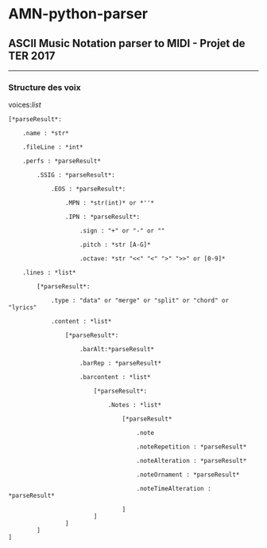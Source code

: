 # AMN-python-parser
## ASCII Music Notation parser to MIDI - Projet de TER 2017
---
### Structure des voix

voices:*list*

    [*parseResult*:

        .name : *str*

        .fileLine : *int*

        .perfs : *parseResult*

            .SSIG : *parseResult*:

                .EOS : *parseResult*:

                    .MPN : *str(int)* or *''*

                    .IPN : *parseResult*:

                        .sign : "+" or "-" or ""

                        .pitch : *str [A-G]*

                        .octave: *str "<<" "<" ">" ">>" or [0-9]*

        .lines : *list*

            [*parseResult*:

                .type : "data" or "merge" or "split" or "chord" or "lyrics"

                .content : *list*

                    [*parseResult*:

                        .barAlt:*parseResult*

                        .barRep : *parseResult*

                        .barcontent : *list*

                            [*parseResult*:

                                .Notes : *list*

                                    [*parseResult*

                                        .note

                                        .noteRepetition : *parseResult*

                                        .noteAlteration : *parseResult*

                                        .noteOrnament : *parseResult*

                                        .noteTimeAlteration : *parseResult*

                                    ]
                            ]
                    ]
            ]
    ]
	                
      